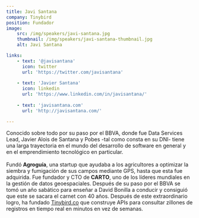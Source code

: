 ```yaml
---
title: Javi Santana
company: Tinybird
position: Fundador 
image:
    src: /img/speakers/javi-santana.jpg
    thumbnail: /img/speakers/javi-santana-thumbnail.jpg
    alt: Javi Santana

links:
    - text: '@javisantana'
      icon: twitter
      url: 'https://twitter.com/javisantana'
      
    - text: 'Javier Santana'
      icon: linkedin
      url: 'https://www.linkedin.com/in/javisantana/'
      
    - text: 'javisantana.com'      
      url: 'http://javisantana.com/' 

---
```


Conocido sobre todo por su paso por el BBVA, donde fue Data Services Lead, Javier Alois de Santana y Pobes -tal como consta en su DNI- tiene una larga trayectoria en el mundo del desarrollo de software en general y en el emprendimiento tecnológico en particular.</br></br>Fundó <b>Agroguía</b>, una startup que ayudaba a los agricultores a optimizar la siembra y fumigación de sus campos mediante GPS, hasta que esta fue adquirida. Fue fundador y CTO de <b>CARTO</b>, uno de los líderes mundiales en la gestión de datos geoespaciales. Después de su paso por el BBVA se tomó un año sabático para enseñar a David Bonilla a conducir y consiguió que este se sacara el carnet con 40 años. Después de este extraordinario logro, ha fundado <a href="https://www.tinybird.co/" target="_blank">Tinybird.co</a> que construye APIs para consultar zillones de registros en tiempo real en minutos en vez de semanas.